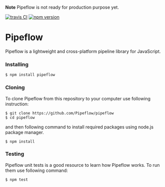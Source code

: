 **Note** Pipeflow is not ready for production purpose yet.

[![travis CI](https://travis-ci.org/Pipeflow/pipeflow.svg?branch=master)](https://travis-ci.org/Pipeflow/pipeflow)
[![npm version](https://badge.fury.io/js/pipeflow.svg)](https://www.npmjs.com/package/pipeflow)

# Pipeflow
Pipeflow is a lightweight and cross-platform pipeline library for JavaScript.

### Installing
```
$ npm install pipeflow
```

### Cloning
To clone Pipeflow from this repository to your computer use following instruction:
```
$ git clone https://github.com/Pipeflow/pipeflow
$ cd pipeflow
```
and then following command to install required packages using node.js package manager.
```
$ npm install
```

### Testing
Pipeflow unit tests is a good resource to learn how Pipeflow works. To run them use following command:
```
$ npm test
```
